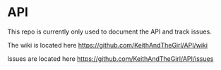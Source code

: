 API
===

This repo is currently only used to document the API and track issues.

The wiki is located here https://github.com/KeithAndTheGirl/API/wiki

Issues are located here https://github.com/KeithAndTheGirl/API/issues
